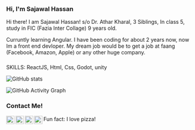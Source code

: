 ### Hi, I'm Sajawal Hassan

<p align="left"> </p>

Hi there! I am Sajawal Hassan!
s/o Dr. Athar Kharal, 3 Siblings,
In class 5, study in FIC
(Fazia Inter Collage)
9 years old.

Curruntly learning Angular. I have been coding for
about 2 years now, now Im a front end devloper.
My dream job would be to get a job at faang
(Facebook, Amazon, Apple)
or any other huge company.

###

SKILLS:
     ReactJS, Html, Css, Godot, unity
      
![GitHub stats](https://github-readme-stats.vercel.app/api?username=SajawalHassan&show_icons=true&title_color=fffff&icon_color=bb2acf&text_color=daf7dc&bg_color=151515)

![GitHub Activity Graph](https://activity-graph.herokuapp.com/graph?username=SajawalHassan)

###

### Contact Me!

<a href="https://twitter.com/scientificninj2">
  <img align="left" alt="Sajawal's Twitter" width="22px" src="https://cdn.jsdelivr.net/npm/simple-icons@v3/icons/twitter.svg" />
</a>
<a href="https://www.linkedin.com/in/scientific-ninja-799537216/">
  <img align="left" alt="Sajawal's Linkdin" width="22px" src="https://cdn.jsdelivr.net/npm/simple-icons@v3/icons/linkedin.svg" />
</a>
<a href="https://github.com/SajawalHassan">
  <img align="left" alt="Sajawal's Github" width="22px" src="https://cdn.jsdelivr.net/npm/simple-icons@v3/icons/github.svg" />
</a>
<a href="https://www.youtube.com/channel/UCkjFnHCmmZtYVFvosxef3yg">
  <img align="left" alt="Sajawal's Facebook" width="22px" src="https://cdn.jsdelivr.net/npm/simple-icons@v3/icons/youtube.svg" />
</a>

Fun fact: I love pizza!
